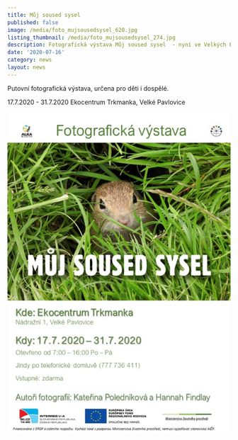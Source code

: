 ```yaml
---
title: Můj soused sysel
published: false
image: /media/foto_mujsousedsysel_620.jpg
listing_thumbnail: /media/foto_mujsousedsysel_274.jpg
description: Fotografická výstava Můj soused sysel  - nyní ve Velkých Pavlovicích
date: '2020-07-16'
category: news
layout: news
---
```

Putovní fotografická výstava, určena pro děti i dospělé.

17.7.2020 - 31.7.2020 Ekocentrum Trkmanka, Velké Pavlovice

![](/media/pozvanka_vystava.jpg)
